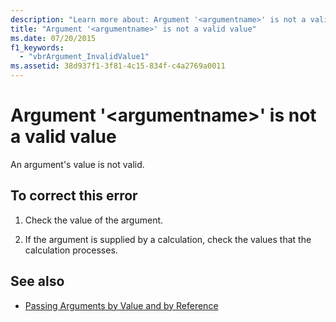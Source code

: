 ```yaml
---
description: "Learn more about: Argument '<argumentname>' is not a valid value"
title: "Argument '<argumentname>' is not a valid value"
ms.date: 07/20/2015
f1_keywords: 
  - "vbrArgument_InvalidValue1"
ms.assetid: 38d937f1-3f81-4c15-834f-c4a2769a0011
---
```

# Argument '\<argumentname>' is not a valid value

An argument's value is not valid.  
  
## To correct this error  
  
1. Check the value of the argument.  
  
2. If the argument is supplied by a calculation, check the values that the calculation processes.  
  
## See also

- [Passing Arguments by Value and by Reference](../programming-guide/language-features/procedures/passing-arguments-by-value-and-by-reference.md)

